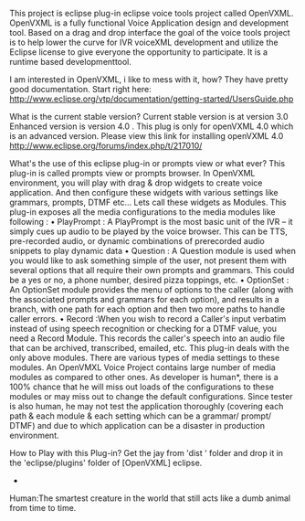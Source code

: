 This project is eclipse plug-in eclipse voice tools project called OpenVXML. OpenVXML is a fully functional Voice Application design and development tool. Based on a drag and drop interface the goal of the voice tools project is to help lower the curve for IVR voiceXML development and utilize the Eclipse license to give everyone the opportunity to participate. It is a runtime based developmenttool.

I am interested in OpenVXML, i like to mess with it, how?
They have pretty good documentation. Start right here: http://www.eclipse.org/vtp/documentation/getting-started/UsersGuide.php

What is the current stable version?
Current stable version is at version 3.0
Enhanced version is version 4.0 . This plug is only for openVXML 4.0 which is an advanced version. Please view this link for installing openVXML 4.0
http://www.eclipse.org/forums/index.php/t/217010/

What's the use of this eclipse plug-in or prompts view or what ever?
This plug-in is called prompts view or prompts browser. In OpenVXML environment, you will play with drag & drop widgets to create voice application. And then configure these widgets with various settings like grammars, prompts, DTMF etc… Lets call these widgets as Modules.  This plug-in exposes all the media configurations to the media modules like following :
	• PlayPrompt 	: A PlayPrompt is the most basic unit of the IVR – it simply cues up audio to be played by the voice browser. This can be TTS, pre-recorded audio, or dynamic combinations of prerecorded audio snippets to play dynamic data
	• Question 	: A Question module is used when you would like to ask something simple of the user, not present them with several options that all require their own prompts and grammars. This could be a yes or no, a phone number, desired pizza toppings, etc.
	• OptionSet 	: An OptionSet module provides the menu of options to the caller (along with the associated prompts and grammars for each option), and results in a branch, with one path for each option and then two more paths to handle caller errors. 
	• Record	:When you wish to record a Caller's input verbatim instead of using speech recognition or checking for a DTMF value, you need a Record Module. This records the caller's speech into an audio file that can be archived, transcribed, emailed, etc.
This plug-in deals with the only above  modules. There are various types of media settings to these modules. An OpenVMXL Voice Project contains large number of media modules as compared to other ones. As developer is human*, there is a 100% chance that he will miss out loads of the configurations to these modules or may miss out to change the default configurations. Since tester is also human, he may not test the application thoroughly (covering each path & each module & each setting which can be a grammar/ prompt/ DTMF) and due to which application can be a disaster in production environment. 

How to Play with this Plug-in?
Get the jay from 'dist ' folder and drop it in the 'eclipse/plugins' folder of  [OpenVXML] eclipse.



*
Human:The smartest creature in the world that still acts like a dumb animal from time to time.
